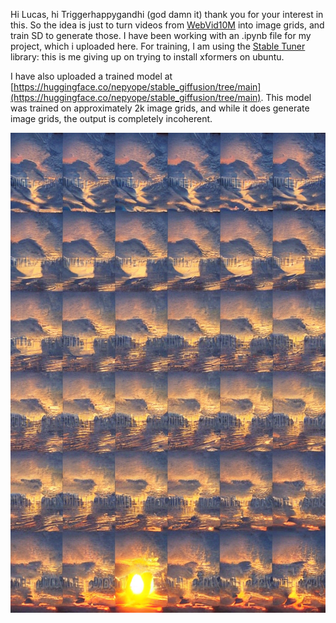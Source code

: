 Hi Lucas, hi Triggerhappygandhi (god damn it) thank you for your interest in this. 
So the idea is just to turn videos from [WebVid10M](https://m-bain.github.io/webvid-dataset/) into image grids, and train SD to generate those.
I have been working with an .ipynb file for my project, which i uploaded here.
For training, I am using the [Stable Tuner](https://github.com/devilismyfriend/StableTuner) library: this is me giving up on trying to install xformers on ubuntu.

I have also uploaded a trained model at [https://huggingface.co/nepyope/stable_giffusion/tree/main](https://huggingface.co/nepyope/stable_giffusion/tree/main). 
This model was trained on approximately 2k image grids, and while it does generate image grids, the output is completely incoherent.

<img src="sunset.png" width="768" height="768">
